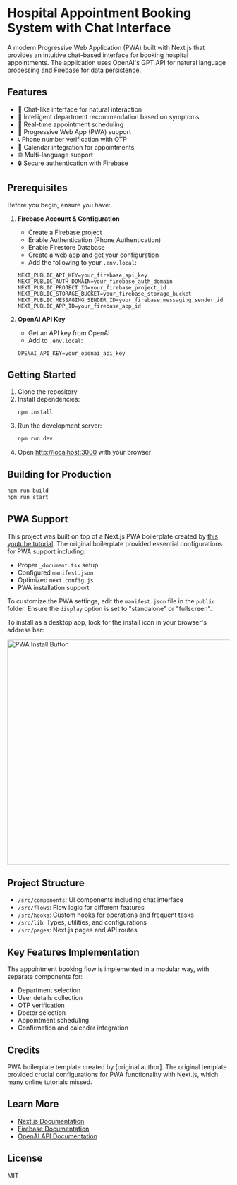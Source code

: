 # Hospital Appointment Booking System with Chat Interface

A modern Progressive Web Application (PWA) built with Next.js that provides an intuitive chat-based interface for booking hospital appointments. The application uses OpenAI's GPT API for natural language processing and Firebase for data persistence.

## Features

- 💬 Chat-like interface for natural interaction
- 🏥 Intelligent department recommendation based on symptoms
- 📅 Real-time appointment scheduling
- 📱 Progressive Web App (PWA) support
- 📞 Phone number verification with OTP
- 📆 Calendar integration for appointments
- 🌐 Multi-language support
- 🔒 Secure authentication with Firebase

## Prerequisites

Before you begin, ensure you have:

1. **Firebase Account & Configuration**

   - Create a Firebase project
   - Enable Authentication (Phone Authentication)
   - Enable Firestore Database
   - Create a web app and get your configuration
   - Add the following to your `.env.local`:

   ```
   NEXT_PUBLIC_API_KEY=your_firebase_api_key
   NEXT_PUBLIC_AUTH_DOMAIN=your_firebase_auth_domain
   NEXT_PUBLIC_PROJECT_ID=your_firebase_project_id
   NEXT_PUBLIC_STORAGE_BUCKET=your_firebase_storage_bucket
   NEXT_PUBLIC_MESSAGING_SENDER_ID=your_firebase_messaging_sender_id
   NEXT_PUBLIC_APP_ID=your_firebase_app_id
   ```

2. **OpenAI API Key**
   - Get an API key from OpenAI
   - Add to `.env.local`:
   ```
   OPENAI_API_KEY=your_openai_api_key
   ```

## Getting Started

1. Clone the repository
2. Install dependencies:
   ```bash
   npm install
   ```
3. Run the development server:
   ```bash
   npm run dev
   ```
4. Open [http://localhost:3000](http://localhost:3000) with your browser

## Building for Production

```bash
npm run build
npm run start
```

## PWA Support

This project was built on top of a Next.js PWA boilerplate created by [this youtube tutorial](https://www.youtube.com/watch?v=ARNN_zmrwcw). The original boilerplate provided essential configurations for PWA support including:

- Proper `_document.tsx` setup
- Configured `manifest.json`
- Optimized `next.config.js`
- PWA installation support

To customize the PWA settings, edit the `manifest.json` file in the `public` folder. Ensure the `display` option is set to "standalone" or "fullscreen".

To install as a desktop app, look for the install icon in your browser's address bar:

<img width="510" alt="PWA Install Button" src="https://user-images.githubusercontent.com/99047250/213308384-370d7664-2f28-48de-a64a-dd896c8ad528.png">

## Project Structure

- `/src/components`: UI components including chat interface
- `/src/flows`: Flow logic for different features
- `/src/hooks`: Custom hooks for operations and frequent tasks
- `/src/lib`: Types, utilities, and configurations
- `/src/pages`: Next.js pages and API routes

## Key Features Implementation

The appointment booking flow is implemented in a modular way, with separate components for:

- Department selection
- User details collection
- OTP verification
- Doctor selection
- Appointment scheduling
- Confirmation and calendar integration

## Credits

PWA boilerplate template created by [original author]. The original template provided crucial configurations for PWA functionality with Next.js, which many online tutorials missed.

## Learn More

- [Next.js Documentation](https://nextjs.org/docs)
- [Firebase Documentation](https://firebase.google.com/docs)
- [OpenAI API Documentation](https://platform.openai.com/docs)

## License

MIT
